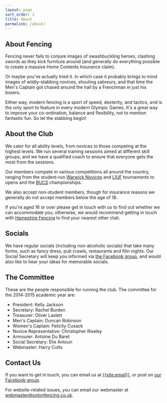 ```yaml
---
layout: page
sort_order: 1
title: About
permalink: /about/
---
```


About Fencing
-------------

Fencing never fails to conjure images of swashbuckling heroes, clashing swords as they kick furniture around (and generally do everything possible to create a massive Home Contents Insurance claim).

Or maybe you've actually tried it. In which case it probably brings to mind images of wildly-stabbing novices, shouting sabreurs, and that time the Men's Captain got chased around the hall by a Frenchman in just his boxers.

Either way, modern fencing is a sport of speed, dexterity, and tactics, and is the only sport to feature in every modern Olympic Games. It's a great way to improve your co-ordination, balance and flexibility, not to mention fantastic fun. So let the stabbing begin!

About the Club
--------------

We cater for all ability levels, from novices to those competing at the highest levels. We run several training sessions aimed at different skill groups, and we have a qualified coach to ensure that everyone gets the most from the sessions.

Our members compete in various competitions all around the country, ranging from the student-run [Warwick Novices](http://warwickfencing.com/national-novices/) and [LIUF](http://uclufencing.co.uk/liuf/) tournaments to opens and the [BUCS](http://bucs.org.uk/) championships.

We also accept non-student members, though for insurance reasons we generally do not accept members below the age of 18.

If you're aged 16 or over please get in touch with us to find out whether we can accommodate you; otherwise, we would recommend getting in touch with [Hampshire Fencing](http://www.hampshirefencing.org.uk/) to find your nearest other club.

Socials
-------

We have regular socials (including non-alcoholic socials) that take many forms, such as fancy dress, pub crawls, restaurants and film nights. Our Social Secretary will keep you informed via [the Facebook group]({{site.links.facebook_group}}), and would also like to hear your ideas for memorable socials.

The Committee
-------------

These are the people responsible for running the club. The committee for the 2014-2015 academic year are:

* President: Kelly Jackson
* Secretary: Rachel Burden
* Treasurer: Oliver Laslett
* Men's Captain: Duncan Robinson
* Women's Captain: Felicity Cusack
* Novice Representative: Christopher Riseley
* Armourer: Antoine Du Baret
* Social Secretary: Elie Antoun
* Webmaster: Harry Cutts

Contact Us
----------

If you want to get in touch, you can email us at [{{site.email}}](mailto:{{site.email}}), or post on [our Facebook group]({{site.links.facebook_group}}).

For website-related issues, you can email our webmaster at [webmaster@sotonfencing.co.uk](mailto:webmaster@sotonfencing.co.uk).
